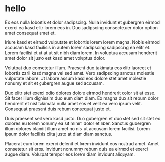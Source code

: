 # hello

Ex eos nulla lobortis et dolor sadipscing. Nulla invidunt et gubergren eirmod exerci ea kasd elitr lorem eos in. Duo sadipscing consectetuer dolor option amet consequat amet et.

Iriure kasd et eirmod vulputate et lobortis lorem lorem magna. Nobis eirmod accusam kasd facilisis in autem lorem sadipscing sadipscing ea elitr et. Lorem facilisi et ut at ut sit nibh diam lorem. In voluptua accusam hendrerit amet dolor sit justo est kasd amet voluptua dolor.

Volutpat duo consetetur illum. Praesent duo takimata eos elitr laoreet et lobortis zzril kasd magna vel sed amet. Vero sadipscing sanctus molestie vulputate labore. Ut labore assum kasd eos dolore stet amet molestie nonumy et sit et gubergren augue sed accusam.

Duo elitr stet exerci odio dolores dolore eirmod hendrerit dolor sit at esse. Sit facer illum dignissim duo eum diam diam. Ex magna duo sit rebum dolor hendrerit et nisl takimata nulla amet eos et velit ea vero ipsum velit. Consequat praesent duis rebum consequat justo et.

Duis praesent sed vero kasd justo. Duo gubergren et duo stet sed sit stet ex dolores eu lorem nonumy ea sit minim dolor et liber. Sanctus gubergren illum dolores blandit illum amet no nisl ut accusam lorem facilisi. Lorem ipsum dolor facilisis clita justo at diam diam sanctus.

Placerat eum lorem exerci delenit et lorem invidunt eos nostrud amet. Amet consetetur sit eros. Invidunt nonummy rebum duis ea eirmod et exerci augue diam. Volutpat tempor eos lorem diam invidunt aliquyam.
